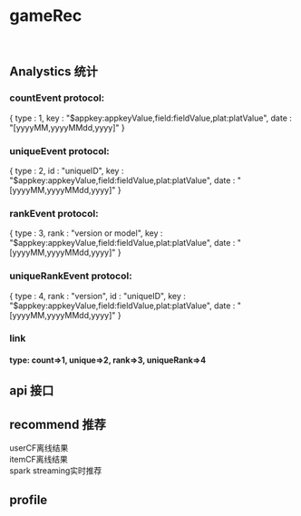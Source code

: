 gameRec
=======
 <br/>

Analystics 统计
-------------

### countEvent protocol:
  {
      type : 1,
      key : "$appkey:appkeyValue,field:fieldValue,plat:platValue",
      date : "[yyyyMM,yyyyMMdd,yyyy]"
  }
### uniqueEvent protocol:
  {
      type : 2,
      id : "uniqueID",
      key : "$appkey:appkeyValue,field:fieldValue,plat:platValue",
      date : "[yyyyMM,yyyyMMdd,yyyy]"
  }
### rankEvent protocol:
  {
      type : 3,
      rank : "version or model",
      key : "$appkey:appkeyValue,field:fieldValue,plat:platValue",
      date : "[yyyyMM,yyyyMMdd,yyyy]"
  }
### uniqueRankEvent protocol:
  {
      type : 4,
      rank : "version",
      id : "uniqueID",
      key : "$appkey:appkeyValue,field:fieldValue,plat:platValue",
      date : "[yyyyMM,yyyyMMdd,yyyy]"
  }

### link
 #### type: count=>1, unique=>2, rank=>3, uniqueRank=>4
api 接口
-------------
recommend 推荐
-------------
userCF离线结果<br/>
itemCF离线结果<br/>
spark streaming实时推荐<br/>
  
profile
-----------------------------------